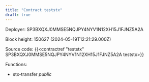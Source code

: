 ```yaml
---
title: "Contract teststx"
draft: true
---
```

Deployer: SP3BXQXJ0MMSE5NQJPY4NYV1N12XH15J1FJNZ5A2A


 



Block height: 150627 (2024-05-19T12:21:29.000Z)

Source code: {{<contractref "teststx" SP3BXQXJ0MMSE5NQJPY4NYV1N12XH15J1FJNZ5A2A teststx>}}

Functions:

* stx-transfer _public_
